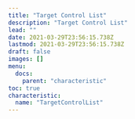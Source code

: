 ```yaml
---
title: "Target Control List"
description: "Target Control List"
lead: ""
date: 2021-03-29T23:56:15.738Z
lastmod: 2021-03-29T23:56:15.738Z
draft: false
images: []
menu:
  docs:
    parent: "characteristic"
toc: true
characteristic:
  name: "TargetControlList"
---
```

